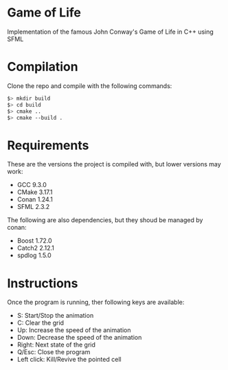 # Game of Life
Implementation of the famous John Conway's Game of Life in C++ using SFML

# Compilation
Clone the repo and compile with the following commands:

```bash
$> mkdir build
$> cd build
$> cmake ..
$> cmake --build .
```

# Requirements
These are the versions the project is compiled with, but lower versions may work:

* GCC 9.3.0
* CMake 3.17.1
* Conan 1.24.1
* SFML 2.3.2

The following are also dependencies, but they shoud be managed by conan:

* Boost 1.72.0
* Catch2 2.12.1
* spdlog 1.5.0

# Instructions
Once the program is running, ther following keys are available:

* S: Start/Stop the animation
* C: Clear the grid
* Up: Increase the speed of the animation
* Down: Decrease the speed of the animation
* Right: Next state of the grid
* Q/Esc: Close the program
* Left click: Kill/Revive the pointed cell
